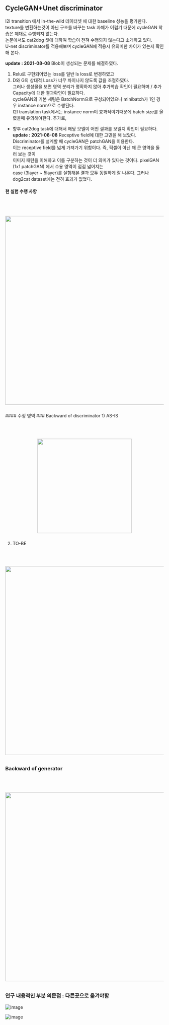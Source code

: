 
## CycleGAN+Unet discriminator
I2I transition 에서 in-the-wild 데이터셋 에 대한 baseline 성능을 평가한다.  
texture를 변환하는것이 아닌 구조를 바꾸는 task 자체가 어렵기 때문에 cycleGAN 학습은 제대로 수행되지 않는다.  
논문에서도  cat2dog 셋에 대하여 학습이 전혀 수행되지 않는다고 소개하고 있다.  
 U-net discriminator를 적용해보며 cycleGAN에 적용시 유의미한 차이가 있는지 확인해 본다.  

**update : 2021-08-08**
Blob이 생성되는 문제를 해결하였다.  
1) Relu로 구현되어있는 loss를 일반 ls loss로 변경하였고  
2) D와 G의 상대적 Loss가 너무 차이나지 않도록 값을 조절하였다.  
그러나 생성물을 보면 영역 분리가 명확하지 않아 추가학습 확인이 필요하며 / 추가 Capacity에 대한 결과확인이 필요하다.  
cycleGAN의 기본 세팅은 BatchNorm으로 구성되어있으나 minibatch가 1인 경우 instance norm으로 수행된다.  
I2I translation task에서는 instance norm이 효과적이기때문에 batch size를 올렸을때 유의해야한다.
추가로, 
* 향후 cat2dog task에 대해서 해당 모델이 어떤 결과를 보일지 확인이 필요하다.
**update : 2021-08-08**
Receptive field에 대한 고민을 해 보았다. Discriminator를 설계할 때 cycleGAN은 patchGAN을 이용한다.  
이는 receptive field를 넓게 가져가기 위함이다. 즉, 픽셀이 아닌 꽤 큰 영역을 둘러 보는 것이  
이미지 패턴을 이해하고 이를 구분하는 것이 더 의미가 있다는 것이다. pixelGAN (1x1 patchGAN) 에서 수용 영역이 점점 넓어지는  
case (3layer ~ 5layer)를 실험해본 결과 모두 동일하게 잘 나온다. 그러나 dog2cat dataset에는 전혀 효과가 없었다.

#### 현 실험 수행 사항
<p align="center">
<img style="margin:50px 0 10px 0" src="https://user-images.githubusercontent.com/40943064/128622709-36dff1bf-01a6-4f47-bec7-f9a9b7ed24d8.png"   width=600 />
 

</p>
#### 수정 영역  
### Backward of discriminator  
1) AS-IS  
<p align="center">
<img style="margin:50px 0 10px 0" src="https://user-images.githubusercontent.com/40943064/128587308-f0a60e04-929c-4c69-9953-ae15ad8f7e6a.png"   width=300 />
</p>
  
  
2) TO-BE  

<p align="center">
<img style="margin:50px 0 10px 0" src="https://user-images.githubusercontent.com/40943064/128587299-20565248-899c-444d-bea7-01f582a43b09.png"   width=600 />
</p>

### Backward of generator
<p align="center">
<img style="margin:50px 0 10px 0" src="https://user-images.githubusercontent.com/40943064/128587446-6da890af-9c9f-4106-a16b-45a13b8fb60e.png"   width=600 />
</p>

### 연구 내용적인 부분 의문점 : 다른곳으로 옮겨야함
  
![image](https://user-images.githubusercontent.com/40943064/129212837-852bb2b8-33c8-46b4-a51c-9b2197e5913c.png)
  
   
   
![image](https://user-images.githubusercontent.com/40943064/129212865-44015bfb-72ff-4b9d-8a70-22142dcf260e.png)

